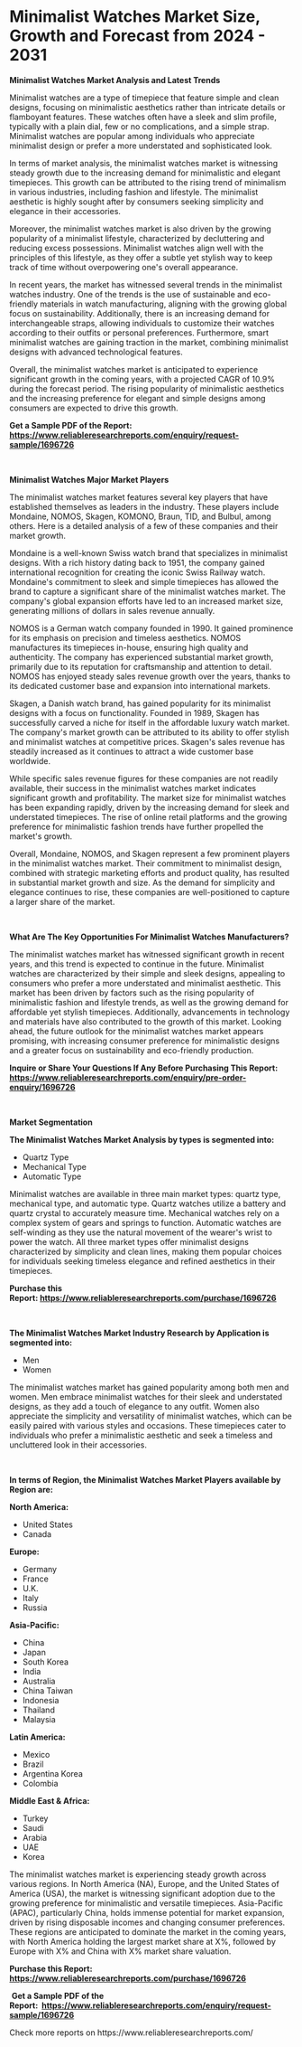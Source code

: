 <p><h1>Minimalist Watches Market Size, Growth and Forecast from 2024 - 2031</h1></p><p><strong>Minimalist Watches Market Analysis and Latest Trends</strong></p>
<p><p>Minimalist watches are a type of timepiece that feature simple and clean designs, focusing on minimalistic aesthetics rather than intricate details or flamboyant features. These watches often have a sleek and slim profile, typically with a plain dial, few or no complications, and a simple strap. Minimalist watches are popular among individuals who appreciate minimalist design or prefer a more understated and sophisticated look.</p><p>In terms of market analysis, the minimalist watches market is witnessing steady growth due to the increasing demand for minimalistic and elegant timepieces. This growth can be attributed to the rising trend of minimalism in various industries, including fashion and lifestyle. The minimalist aesthetic is highly sought after by consumers seeking simplicity and elegance in their accessories.</p><p>Moreover, the minimalist watches market is also driven by the growing popularity of a minimalist lifestyle, characterized by decluttering and reducing excess possessions. Minimalist watches align well with the principles of this lifestyle, as they offer a subtle yet stylish way to keep track of time without overpowering one's overall appearance.</p><p>In recent years, the market has witnessed several trends in the minimalist watches industry. One of the trends is the use of sustainable and eco-friendly materials in watch manufacturing, aligning with the growing global focus on sustainability. Additionally, there is an increasing demand for interchangeable straps, allowing individuals to customize their watches according to their outfits or personal preferences. Furthermore, smart minimalist watches are gaining traction in the market, combining minimalist designs with advanced technological features.</p><p>Overall, the minimalist watches market is anticipated to experience significant growth in the coming years, with a projected CAGR of 10.9% during the forecast period. The rising popularity of minimalistic aesthetics and the increasing preference for elegant and simple designs among consumers are expected to drive this growth.</p></p>
<p><strong>Get a Sample PDF of the Report:&nbsp; <a href="https://www.reliableresearchreports.com/enquiry/request-sample/1696726">https://www.reliableresearchreports.com/enquiry/request-sample/1696726</a></strong></p>
<p>&nbsp;</p>
<p><strong>Minimalist Watches Major Market Players</strong></p>
<p><p>The minimalist watches market features several key players that have established themselves as leaders in the industry. These players include Mondaine, NOMOS, Skagen, KOMONO, Braun, TID, and Bulbul, among others. Here is a detailed analysis of a few of these companies and their market growth.</p><p>Mondaine is a well-known Swiss watch brand that specializes in minimalist designs. With a rich history dating back to 1951, the company gained international recognition for creating the iconic Swiss Railway watch. Mondaine's commitment to sleek and simple timepieces has allowed the brand to capture a significant share of the minimalist watches market. The company's global expansion efforts have led to an increased market size, generating millions of dollars in sales revenue annually.</p><p>NOMOS is a German watch company founded in 1990. It gained prominence for its emphasis on precision and timeless aesthetics. NOMOS manufactures its timepieces in-house, ensuring high quality and authenticity. The company has experienced substantial market growth, primarily due to its reputation for craftsmanship and attention to detail. NOMOS has enjoyed steady sales revenue growth over the years, thanks to its dedicated customer base and expansion into international markets.</p><p>Skagen, a Danish watch brand, has gained popularity for its minimalist designs with a focus on functionality. Founded in 1989, Skagen has successfully carved a niche for itself in the affordable luxury watch market. The company's market growth can be attributed to its ability to offer stylish and minimalist watches at competitive prices. Skagen's sales revenue has steadily increased as it continues to attract a wide customer base worldwide.</p><p>While specific sales revenue figures for these companies are not readily available, their success in the minimalist watches market indicates significant growth and profitability. The market size for minimalist watches has been expanding rapidly, driven by the increasing demand for sleek and understated timepieces. The rise of online retail platforms and the growing preference for minimalistic fashion trends have further propelled the market's growth.</p><p>Overall, Mondaine, NOMOS, and Skagen represent a few prominent players in the minimalist watches market. Their commitment to minimalist design, combined with strategic marketing efforts and product quality, has resulted in substantial market growth and size. As the demand for simplicity and elegance continues to rise, these companies are well-positioned to capture a larger share of the market.</p></p>
<p>&nbsp;</p>
<p><strong>What Are The Key Opportunities For Minimalist Watches Manufacturers?</strong></p>
<p><p>The minimalist watches market has witnessed significant growth in recent years, and this trend is expected to continue in the future. Minimalist watches are characterized by their simple and sleek designs, appealing to consumers who prefer a more understated and minimalist aesthetic. This market has been driven by factors such as the rising popularity of minimalistic fashion and lifestyle trends, as well as the growing demand for affordable yet stylish timepieces. Additionally, advancements in technology and materials have also contributed to the growth of this market. Looking ahead, the future outlook for the minimalist watches market appears promising, with increasing consumer preference for minimalistic designs and a greater focus on sustainability and eco-friendly production.</p></p>
<p><strong>Inquire or Share Your Questions If Any Before Purchasing This Report: <a href="https://www.reliableresearchreports.com/enquiry/pre-order-enquiry/1696726">https://www.reliableresearchreports.com/enquiry/pre-order-enquiry/1696726</a></strong></p>
<p>&nbsp;</p>
<p><strong>Market Segmentation</strong></p>
<p><strong>The Minimalist Watches Market Analysis by types is segmented into:</strong></p>
<p><ul><li>Quartz Type</li><li>Mechanical Type</li><li>Automatic Type</li></ul></p>
<p><p>Minimalist watches are available in three main market types: quartz type, mechanical type, and automatic type. Quartz watches utilize a battery and quartz crystal to accurately measure time. Mechanical watches rely on a complex system of gears and springs to function. Automatic watches are self-winding as they use the natural movement of the wearer's wrist to power the watch. All three market types offer minimalist designs characterized by simplicity and clean lines, making them popular choices for individuals seeking timeless elegance and refined aesthetics in their timepieces.</p></p>
<p><strong>Purchase this Report:&nbsp;<a href="https://www.reliableresearchreports.com/purchase/1696726">https://www.reliableresearchreports.com/purchase/1696726</a></strong></p>
<p>&nbsp;</p>
<p><strong>The Minimalist Watches Market Industry Research by Application is segmented into:</strong></p>
<p><ul><li>Men</li><li>Women</li></ul></p>
<p><p>The minimalist watches market has gained popularity among both men and women. Men embrace minimalist watches for their sleek and understated designs, as they add a touch of elegance to any outfit. Women also appreciate the simplicity and versatility of minimalist watches, which can be easily paired with various styles and occasions. These timepieces cater to individuals who prefer a minimalistic aesthetic and seek a timeless and uncluttered look in their accessories.</p></p>
<p>&nbsp;</p>
<p><strong>In terms of Region, the Minimalist Watches Market Players available by Region are:</strong></p>
<p>
    <p> <strong> North America: </strong>
        <ul>
            <li>United States</li>
            <li>Canada</li>
        </ul>
        </p> 
    <p> <strong> Europe: </strong>
        <ul>
            <li>Germany</li>
            <li>France</li>
            <li>U.K.</li>
            <li>Italy</li>
            <li>Russia</li>
        </ul>
        </p> 
    <p> <strong> Asia-Pacific: </strong>
        <ul>
            <li>China</li>
            <li>Japan</li>
            <li>South Korea</li>
            <li>India</li>
            <li>Australia</li>
            <li>China Taiwan</li>
            <li>Indonesia</li>
            <li>Thailand</li>
            <li>Malaysia</li>
        </ul>
        </p> 
    <p> <strong> Latin America: </strong>
        <ul>
            <li>Mexico</li>
            <li>Brazil</li>
            <li>Argentina Korea</li>
            <li>Colombia</li>
        </ul>
        </p> 
    <p> <strong> Middle East & Africa: </strong>
        <ul>
            <li>Turkey</li>
            <li>Saudi</li>
            <li>Arabia</li>
            <li>UAE</li>
            <li>Korea</li>
        </ul>
    </p>
    </p>
<p><p>The minimalist watches market is experiencing steady growth across various regions. In North America (NA), Europe, and the United States of America (USA), the market is witnessing significant adoption due to the growing preference for minimalistic and versatile timepieces. Asia-Pacific (APAC), particularly China, holds immense potential for market expansion, driven by rising disposable incomes and changing consumer preferences. These regions are anticipated to dominate the market in the coming years, with North America holding the largest market share at X%, followed by Europe with X% and China with X% market share valuation.</p></p>
<p><strong>Purchase this Report: <a href="https://www.reliableresearchreports.com/purchase/1696726">https://www.reliableresearchreports.com/purchase/1696726</a></strong></p>
<p>&nbsp;<strong>Get a Sample PDF of the Report:&nbsp;&nbsp;<a href="https://www.reliableresearchreports.com/enquiry/request-sample/1696726">https://www.reliableresearchreports.com/enquiry/request-sample/1696726</a></strong></p>
<p><strong></strong></p>
<p>Check more reports on https://www.reliableresearchreports.com/</p>
